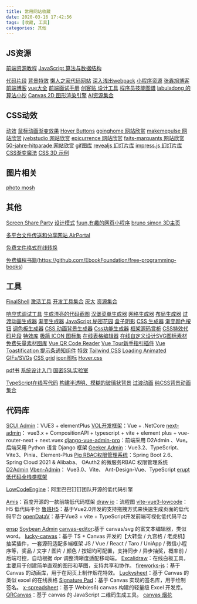 ```yaml
---
title: 常用网站收藏
date: 2020-03-16 17:42:56
tags: [收藏, 工具]
categories: 其他
---
```


## JS资源
[前端资源教程](https://github.com/nicejade/Front-end-tutorial)
[JavaScript 算法与数据结构](https://github.com/trekhleb/javascript-algorithms/blob/master/README.zh-CN.md)

[代码片段](http://www.phpxs.com/code/1009945/)
[背景特效](https://www.vantajs.com/)
[懒人之家代码网站](https://www.lanrenzhijia.com/)
[深入浅出webpack](http://webpack.wuhaolin.cn/)
[小程序资源](https://www.cnblogs.com/icyhoo/p/6282574.html)
[张鑫旭博客](https://www.zhangxinxu.com/)
[前端博客](https://github.com/ljianshu/Blog)
[vue大全](https://github.com/vuejs/awesome-vue#components--libraries)
[前端面试手册](https://github.com/yangshun/front-end-interview-handbook/blob/master/contents/zh/README.md)
[创客贴 设计工具](https://www.chuangkit.com/?dontjump=1)
[程序员技能图谱](https://github.com/TeamStuQ/skill-map)
[labuladong 的算法小抄](https://labuladong.gitbook.io/)
[Canvas 2D 图形渲染引擎](https://www.leaferjs.com/)
[AI资源集合](https://www.toolai.io/zh/)
## CSS动效
[动效](https://mp.weixin.qq.com/s/eVlGKn7CxXgAeEc6lFnkKw)
[鼠标动画渐变效果](https://github.com/electerious/basicScroll)
[Hover Buttons](https://varin6.github.io/Hover-Buttons/)
[goinghome 网站欣赏](http://goinghome.302chanwoo.com/)
[makemepulse 网站欣赏](http://2018.makemepulse.com/)
[jvebstudio 网站欣赏](https://www.jvebstudio.com/)
[epicurrence 网站欣赏](https://www.epicurrence.com/)
[faits-marquants 网站欣赏](https://faits-marquants.inra.fr/)
[50-jahre-hitparade 网站欣赏](https://50-jahre-hitparade.ch/)
[gif图库](http://soogif.com/)
[revealjs 幻灯片库](https://revealjs.com/)
[impress.js 幻灯片库](https://static.runoob.com/assets/impress-demo/index.html)
[CSS渐变魔法](https://www.gradientmagic.com/)
[CSS 3D 示例](https://polypane.app/css-3d-transform-examples/)


## 图片相关
[photo mosh](https://photomosh.com/)

## 其他
[Screen Share Party](https://ba.net/screen-share-party)
[设计模式](https://refactoringguru.cn/design-patterns)
[fuun,有趣的网页小程序](https://fuun.fun/)
[bruno simon 3D主页](https://bruno-simon.com/)

[多平台文件传送和分享网站 AirPortal](https://airportal.cn/)

[免费文件格式在线转换](https://www.onlinedo.cn/)

[免费编程书籍](https://ebookfoundation.github.io/free-programming-books/)(https://github.com/EbookFoundation/free-programming-books)

## 工具
[FinalShell](http://www.hostbuf.com/t/988.html)
[激活工具](http://blog.idejihuo.com/topics/ssh)
[开发工具集合](http://www.toolfk.com/)
[灰大](https://www.pslkzs.com/nav.php)
[资源集合](http://www.cxy521.com/)

[响应式调试工具](https://responsively.app/)
[生成漂亮的代码截图](https://ray.so/)
[汉堡菜单生成器](https://jonsuh.com/hamburgers/)
[网格生成器](https://cssgrid-generator.netlify.app)
[布局生成器](https://layout.bradwoods.io)
[过渡动画生成器](https://www.transition.style)
[渐变生成器](https://cssgradient.io)
[JavaScript 秘密花园](https://bonsaiden.github.io/JavaScript-Garden/zh/)
[盒子阴影](https://getcssscan.com/css-box-shadow-examples)
[CSS 生成器](http://cssbud.com/css-generator/css-underline-generator/)
[渐变颜色按钮](https://gradientbuttons.colorion.co/)
[调色板生成器](https://mycolor.space)
[CSS 动画背景生成器](https://wweb.dev/resources/animated-css-background-generator)
[Css功能生成器](https://www.cssportal.com/css-ribbon-generator/)
[框架源码赏析](https://github.com/doocs/source-code-hunter)
[CSS特效代码片段](https://front.codes/)
[特效库](http://www.htmleaf.com/)
[极简 ICON 图标集](https://feathericons.com/)
[在线表格编辑器](https://tableconvert.com)
[在线自定义设计SVG图标素材](https://iconsvg.xyz)
[免费矢量素材图库](https://www.shareicon.net)
[Vue QR Code Reader](https://gruhn.github.io/vue-qrcode-reader/demos/CustomTracking.html)
[Vue Tour新手指引插件](https://github.com/pulsardev/vue-tour)
[Vue Toastification 提示条通知组件](https://vue-toastification.maronato.dev/)
[特效](http://www.100sucai.com/)
[Tailwind CSS](https://tailwindcss.com/)
[Loading Animated GIFs/SVGs](https://loading.io/)
[CSS grid](https://cssgrid-generator.netlify.app/)
[icon图标](https://igoutu.cn/)
[Hover.css](https://github.com/IanLunn/Hover)

[pdf书](https://github.com/EbookFoundation/free-programming-books/blob/main/books/free-programming-books-zh.md)
[系统设计入门](https://github.com/donnemartin/system-design-primer/blob/master/README-zh-Hans.md)
[国密SSL实验室](https://gmssl.cn/gmssl/index.jsp)

[TypeScript在线写代码](https://typescript-play.js.org/)
[构建半透明、模糊的玻璃状背景](https://hype4.academy/tools/glassmorphism-generator)
[过渡动画](https://www.transition.style/)
[纯CSS背景动画集合](https://animatedbackgrounds.me/)

## 代码库
[SCUI Admin](https://gitee.com/lolicode/scui)：VUE3 + elementPlus
[VOL开发框架](https://gitee.com/x_discoverer/Vue.NetCore)：Vue + .NetCore
[next-admin](https://gitee.com/lyt-top/vue-next-admin)： vue3.x + CompositionAPI + typescript + vite + element plus + vue-router-next + next.vuex
[django-vue-admin-pro](https://gitee.com/dvadmin/django-vue-admin-pro)：前端采用 D2Admin 、Vue。后端采用 Python 语言 Django 框架
[Geeker Admin](https://github.com/HalseySpicy/Geeker-Admin)：Vue3.2、TypeScript、Vite3、Pinia、Element-Plus
[Pig RBAC权限管理系统](https://gitee.com/log4j/pig)：Spring Boot 2.6、 Spring Cloud 2021 & Alibaba、 OAuth2 的微服务RBAC 权限管理系统
[D2Admin](https://github.com/d2-projects/d2-admin)
[Vben-Admin](https://github.com/vbenjs/vue-vben-admin)： Vue3.0、Vite、 Ant-Design-Vue、TypeScript
[erupt 低代码全栈类框架](https://gitee.com/erupt/erupt)

[LowCodeEngine](https://github.com/alibaba/lowcode-engine)：阿里巴巴钉钉团队开源的低代码引擎

[Amis](https://github.com/baidu/amis)：百度开源的一款前端低代码框架
[draw io](https://app.diagrams.net/)：流程图
[vite-vue3-lowcode](https://github.com/buqiyuan/vite-vue3-lowcode)：H5 低代码平台
[鲁班H5](https://github.com/ly525/luban-h5)：基于Vue2.0开发的支持拖拽方式来快速生成页面的低代码平台
[openDataV](https://github.com/AnsGoo/openDataV)：基于Vue3 + vite + TypeScript开发前端可视化低代码平台

[ensp](https://forum.huawei.com/enterprise/zh/thread/580934378039689216)
[Soybean Admin](https://docs.soybean.pro/)
[canvas-editor](https://github.com/Hufe921/canvas-editor):基于 canvas/svg 的富文本编辑器，类似 word。
[lucky-canvas](https://github.com/buuing/lucky-canvas)：基于 TS + Canvas 开发的【大转盘 / 九宫格 / 老虎机】抽奖插件，一套源码适配多端框架 JS / Vue / React / Taro / UniApp / 微信小程序等，奖品 / 文字 / 图片 / 颜色 / 按钮均可配置，支持同步 / 异步抽奖，概率前 / 后端可控，自动根据 dpr 调整清晰度适配移动端。
[Excalidraw](https://github.com/excalidraw/excalidraw)：在线白板工具，主要用于创建简单直观的图形和草图，支持共享和协作。
[fireworks-js](https://github.com/crashmax-dev/fireworks-js)：基于 Canvas 的动画库，用于在网页上制作烟花特效。
[Luckysheet](https://github.com/dream-num/Luckysheet)：基于 Canvas 的类似 excel 的在线表格
[Signature Pad](https://github.com/szimek/signature_pad)：基于 Canvas 实现的签名库，用于绘制签名。
[x-spreadsheet](https://github.com/myliang/x-spreadsheet)：基于 Web(es6) canvas 构建的轻量级 Excel 开发库。
[QRCanvas](https://github.com/gera2ld/qrcanvas)：基于 canvas 的 JavaScript 二维码生成工具。
[canvas 烟花](https://www.kirilv.com/canvas-confetti/)